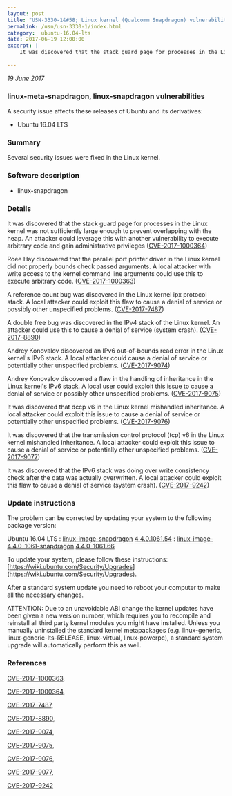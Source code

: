 ```yaml
---
layout: post
title: "USN-3330-1&#58; Linux kernel (Qualcomm Snapdragon) vulnerabilities"
permalink: /usn/usn-3330-1/index.html
category:  ubuntu-16.04-lts
date: 2017-06-19 12:00:00
excerpt: |
    It was discovered that the stack guard page for processes in the Linux kernel was not sufficiently large enough to prevent overlapping with the heap. An attacker could leverage this with another vulnerability to execute arbitrary code and gain administrative privileges ([CVE-2017-1000364](http://people.ubuntu.com/~ubuntu-security/cve/CVE-2017-1000364))
    
--- 
```

 
 

*19 June 2017*

### linux-meta-snapdragon, linux-snapdragon vulnerabilities

A security issue affects these releases of Ubuntu and its derivatives:

* Ubuntu 16.04 LTS

### Summary

Several security issues were fixed in the Linux kernel. 

### Software description

* linux-snapdragon 

### Details

It was discovered that the stack guard page for processes in the Linux kernel was not sufficiently large enough to prevent overlapping with the heap. An attacker could leverage this with another vulnerability to execute arbitrary code and gain administrative privileges ([CVE-2017-1000364](http://people.ubuntu.com/~ubuntu-security/cve/CVE-2017-1000364))

Roee Hay discovered that the parallel port printer driver in the Linux kernel did not properly bounds check passed arguments. A local attacker with write access to the kernel command line arguments could use this to execute arbitrary code. ([CVE-2017-1000363](http://people.ubuntu.com/~ubuntu-security/cve/CVE-2017-1000363))

A reference count bug was discovered in the Linux kernel ipx protocol stack. A local attacker could exploit this flaw to cause a denial of service or possibly other unspecified problems. ([CVE-2017-7487](http://people.ubuntu.com/~ubuntu-security/cve/CVE-2017-7487))

A double free bug was discovered in the IPv4 stack of the Linux kernel. An attacker could use this to cause a denial of service (system crash). ([CVE-2017-8890](http://people.ubuntu.com/~ubuntu-security/cve/CVE-2017-8890))

Andrey Konovalov discovered an IPv6 out-of-bounds read error in the Linux kernel&#39;s IPv6 stack. A local attacker could cause a denial of service or potentially other unspecified problems. ([CVE-2017-9074](http://people.ubuntu.com/~ubuntu-security/cve/CVE-2017-9074))

Andrey Konovalov discovered a flaw in the handling of inheritance in the Linux kernel&#39;s IPv6 stack. A local user could exploit this issue to cause a denial of service or possibly other unspecified problems. ([CVE-2017-9075](http://people.ubuntu.com/~ubuntu-security/cve/CVE-2017-9075))

It was discovered that dccp v6 in the Linux kernel mishandled inheritance. A local attacker could exploit this issue to cause a denial of service or potentially other unspecified problems. ([CVE-2017-9076](http://people.ubuntu.com/~ubuntu-security/cve/CVE-2017-9076))

It was discovered that the transmission control protocol (tcp) v6 in the Linux kernel mishandled inheritance. A local attacker could exploit this issue to cause a denial of service or potentially other unspecified problems. ([CVE-2017-9077](http://people.ubuntu.com/~ubuntu-security/cve/CVE-2017-9077))

It was discovered that the IPv6 stack was doing over write consistency check after the data was actually overwritten. A local attacker could exploit this flaw to cause a denial of service (system crash). ([CVE-2017-9242](http://people.ubuntu.com/~ubuntu-security/cve/CVE-2017-9242)) 

### Update instructions

The problem can be corrected by updating your system to the following package version:

Ubuntu 16.04 LTS
 : [linux-image-snapdragon](https://launchpad.net/ubuntu/+source/linux-snapdragon) <span> [4.4.0.1061.54](https://launchpad.net/ubuntu/+source/linux-snapdragon/4.4.0-1061.66) </span> 
 : [linux-image-4.4.0-1061-snapdragon](https://launchpad.net/ubuntu/+source/linux-snapdragon) <span> [4.4.0-1061.66](https://launchpad.net/ubuntu/+source/linux-snapdragon/4.4.0-1061.66) </span> 

To update your system, please follow these instructions: [https://wiki.ubuntu.com/Security/Upgrades](https://wiki.ubuntu.com/Security/Upgrades).

After a standard system update you need to reboot your computer to make all the necessary changes.

ATTENTION: Due to an unavoidable ABI change the kernel updates have been given a new version number, which requires you to recompile and reinstall all third party kernel modules you might have installed. Unless you manually uninstalled the standard kernel metapackages (e.g. linux-generic, linux-generic-lts-RELEASE, linux-virtual, linux-powerpc), a standard system upgrade will automatically perform this as well. 

### References

 
 [CVE-2017-1000363](http://people.ubuntu.com/~ubuntu-security/cve/CVE-2017-1000363), 

 [CVE-2017-1000364](http://people.ubuntu.com/~ubuntu-security/cve/CVE-2017-1000364), 

 [CVE-2017-7487](http://people.ubuntu.com/~ubuntu-security/cve/CVE-2017-7487), 

 [CVE-2017-8890](http://people.ubuntu.com/~ubuntu-security/cve/CVE-2017-8890), 

 [CVE-2017-9074](http://people.ubuntu.com/~ubuntu-security/cve/CVE-2017-9074), 

 [CVE-2017-9075](http://people.ubuntu.com/~ubuntu-security/cve/CVE-2017-9075), 

 [CVE-2017-9076](http://people.ubuntu.com/~ubuntu-security/cve/CVE-2017-9076), 

 [CVE-2017-9077](http://people.ubuntu.com/~ubuntu-security/cve/CVE-2017-9077), 

 [CVE-2017-9242](http://people.ubuntu.com/~ubuntu-security/cve/CVE-2017-9242)
 

